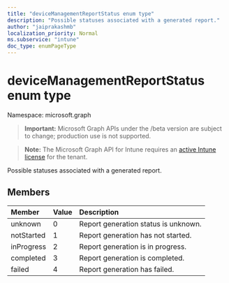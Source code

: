 ```yaml
---
title: "deviceManagementReportStatus enum type"
description: "Possible statuses associated with a generated report."
author: "jaiprakashmb"
localization_priority: Normal
ms.subservice: "intune"
doc_type: enumPageType
---
```


# deviceManagementReportStatus enum type

Namespace: microsoft.graph
> **Important:** Microsoft Graph APIs under the /beta version are subject to change; production use is not supported.

> **Note:** The Microsoft Graph API for Intune requires an [active Intune license](https://go.microsoft.com/fwlink/?linkid=839381) for the tenant.


Possible statuses associated with a generated report.

## Members
|Member|Value|Description|
|:---|:---|:---|
|unknown|0|Report generation status is unknown.|
|notStarted|1|Report generation has not started.|
|inProgress|2|Report generation is in progress.|
|completed|3|Report generation is completed.|
|failed|4|Report generation has failed.|
